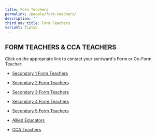 ```yaml
---
title: Form Teachers
permalink: /people/form-teachers/
description: ""
third_nav_title: Form Teachers
variant: tiptap
---
```

<h2>FORM TEACHERS &amp; CCA TEACHERS</h2>
<p>Click on the appropriate link to contact your son/ward's Form or Co-Form
Teacher:</p>
<ul>
<li>
<p><a href="/people/form-teachers/secondary1/" rel="noopener noreferrer nofollow" target="_blank">Secondary 1 Form Teachers</a>
</p>
</li>
<li>
<p><a href="/people/form-teachers/secondary2/" rel="noopener noreferrer nofollow" target="_blank">Secondary 2 Form Teachers</a>
</p>
</li>
<li>
<p><a href="/people/form-teachers/secondary3/" rel="noopener noreferrer nofollow" target="_blank">Secondary 3 Form Teachers</a>
</p>
</li>
<li>
<p><a href="/people/form-teachers/secondary4/" rel="noopener noreferrer nofollow" target="_blank">Secondary 4 Form Teachers</a>
</p>
</li>
<li>
<p><a href="/people/form-teachers/secondary5/" rel="noopener noreferrer nofollow" target="_blank">Secondary 5 Form Teachers</a>
</p>
</li>
<li>
<p><a href="/people/form-and-subject-teachers/allied-educators/" rel="noopener noreferrer nofollow" target="_blank">Allied Educators</a>
</p>
</li>
<li>
<p><a href="/people/form-teachers/cca-teachers/" rel="noopener noreferrer nofollow" target="_blank">CCA Teachers</a>
</p>
</li>
</ul>
<p></p>